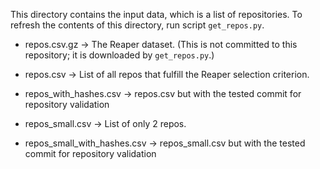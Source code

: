 This directory contains the input data, which is a list of repositories.
To refresh the contents of this directory, run script `get_repos.py`.

  * repos.csv.gz -> The Reaper dataset.  (This is not committed to this repository; it is downloaded by `get_repos.py`.)

  * repos.csv -> List of all repos that fulfill the Reaper selection criterion.

  * repos_with_hashes.csv -> repos.csv but with the tested commit for repository validation

  * repos_small.csv -> List of only 2 repos.

  * repos_small_with_hashes.csv -> repos_small.csv but with the tested commit for repository validation
